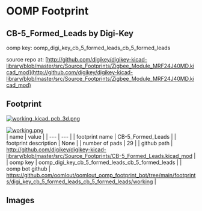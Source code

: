 # OOMP Footprint  
## CB-5_Formed_Leads  by Digi-Key  
  
oomp key: oomp_digi_key_cb_5_formed_leads_cb_5_formed_leads  
  
source repo at: [http://github.com/digikey/digikey-kicad-library/blob/master/src/Source_Footprints/Zigbee_Module_MRF24J40MD.kicad_mod](http://github.com/digikey/digikey-kicad-library/blob/master/src/Source_Footprints/Zigbee_Module_MRF24J40MD.kicad_mod)  
## Footprint  
  
[![working_kicad_pcb_3d.png](working_kicad_pcb_3d_600.png)](working_kicad_pcb_3d.png)  
  
[![working.png](working_600.png)](working.png)  
| name | value | 
| --- | --- | 
| footprint name | CB-5_Formed_Leads | 
| footprint description | None | 
| number of pads | 29 | 
| github path | http://github.com/digikey/digikey-kicad-library/blob/master/src/Source_Footprints/CB-5_Formed_Leads.kicad_mod | 
| oomp key | oomp_digi_key_cb_5_formed_leads_cb_5_formed_leads | 
| oomp bot github | https://github.com/oomlout/oomlout_oomp_footprint_bot/tree/main/footprints/digi_key_cb_5_formed_leads_cb_5_formed_leads/working | 
## Images  
